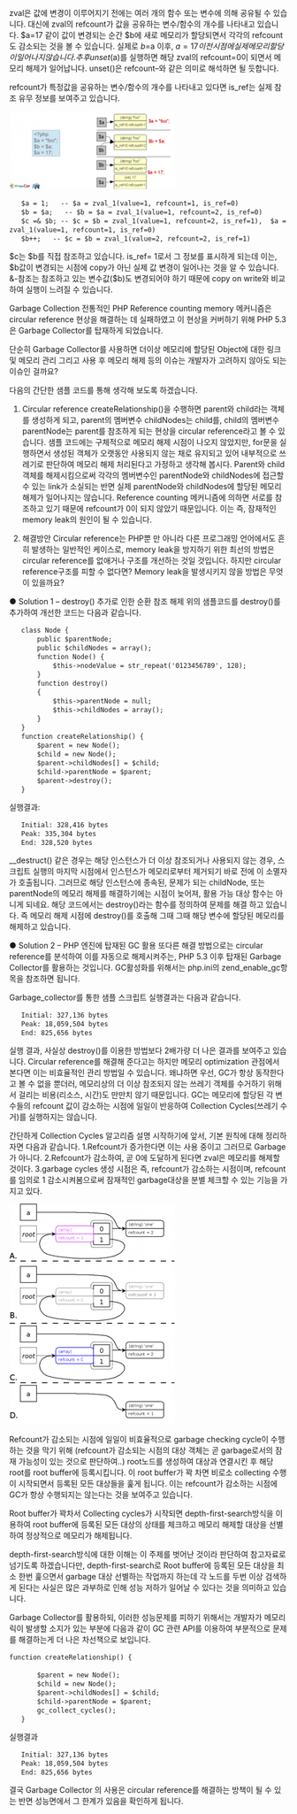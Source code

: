  zval은 값에 변경이 이루어지기 전에는 여러 개의 함수 또는 변수에 의해 공유될 수 있습니다. 대신에 zval의 refcount가 값을 공유하는 변수/함수의 개수를 나타내고 있습니다. $a=17 같이 값이 변경되는 순간 $b에 새로 메모리가 할당되면서 각각의 refcount도 감소되는 것을 볼 수 있습니다. 실제로 $b=$a 이후, $a=17이전 시점에 실제 메모리 할당이 일어나지 않습니다. 추후 unset($a)를 실행하면 해당 zval의 refcount=0이 되면서 메모리 해제가 일어납니다. unset()은 refcount–와 같은 의미로 해석하면 될 듯합니다.

refcount가 특정값을 공유하는 변수/함수의 개수를 나타내고 있다면 is_ref는 실제 참조 유무 정보를 보여주고 있습니다.

![/img/1_1_.png](/img/1_1_.png)
```
   $a = 1;   -- $a = zval_1(value=1, refcount=1, is_ref=0)
   $b = $a;   -- $b = $a = zval_1(value=1, refcount=2, is_ref=0)
   $c =& $b; -- $c = $b = zval_1(value=1, refcount=2, is_ref=1),  $a = zval_1(value=1, refcount=1, is_ref=0)
   $b++;   -- $c = $b = zval_1(value=2, refcount=2, is_ref=1)
```
$c는 $b를 직접 참조하고 있습니다. is_ref= 1로서 그 정보를 표시하게 되는데 이는, $b값이 변경되는 시점에 copy가 아닌 실제 값 변경이 일어나는 것을 알 수 있습니다. &-참조는 참조하고 있는 변수값($b)도 변경되어야 하기 때문에 copy on write와 비교하여 실행이 느려질 수 있습니다.

Garbage Collection 전통적인 PHP Reference counting memory 메커니즘은 circular reference 현상을 해결하는 데 실패하였고 이 현상을 커버하기 위해 PHP 5.3은 Garbage Collector를 탑재하게 되었습니다.

단순히 Garbage Collector를 사용하면 더이상 메모리에 할당된 Object에 대한 링크 및 메모리 관리 그리고 사용 후 메모리 해제 등의 이슈는 개발자가 고려하지 않아도 되는 이슈인 걸까요?

다음의 간단한 샘플 코드를 통해 생각해 보도록 하겠습니다.

1. Circular reference createRelationship()을 수행하면 parent와 child라는 객체를 생성하게 되고, parent의 멤버변수 childNodes는 child를, child의 멤버변수 parentNode는 parent를 참조하게 되는 현상을 circular reference라고 볼 수 있습니다. 샘플 코드에는 구체적으로 메모리 해제 시점이 나오지 않았지만, for문을 실행하면서 생성된 객체가 오랫동안 사용되지 않는 채로 유지되고 있어 내부적으로 쓰레기로 판단하여 메모리 해제 처리된다고 가정하고 생각해 봅시다. Parent와 child객체를 해제시킴으로써 각각의 멤버변수인 parentNode와 childNodes에 접근할 수 있는 link가 소실되는 반면 실제 parentNode와 childNodes에 할당된 메모리 해제가 일어나지는 않습니다. Reference counting 메커니즘에 의하면 서로를 참조하고 있기 때문에 refcount가 0이 되지 않았기 때문입니다. 이는 즉, 잠재적인 memory leak의 원인이 될 수 있습니다.

2. 해결방안 Circular reference는 PHP뿐 만 아니라 다른 프로그래밍 언어에서도 흔히 발생하는 일반적인 케이스로, memory leak을 방지하기 위한 최선의 방법은 circular reference를 없애거나 구조를 개선하는 것일 것입니다. 하지만 circular reference구조를 피할 수 없다면? Memory leak을 발생시키지 않을 방법은 무엇이 있을까요?

● Solution 1 – destroy() 추가로 인한 순환 참조 해제 위의 샘플코드를 destroy()를 추가하여 개선한 코드는 다음과 같습니다.
```
   class Node {
       public $parentNode;
       public $childNodes = array();
       function Node() {
           $this->nodeValue = str_repeat('0123456789', 128);
       }
       function destroy()
       {
           $this->parentNode = null;
           $this->childNodes = array();
       }
   }
   function createRelationship() {
       $parent = new Node();
       $child = new Node();
       $parent->childNodes[] = $child;
       $child->parentNode = $parent;
       $parent->destroy();
   }
```
실행결과:
```
   Initial: 328,416 bytes
   Peak: 335,304 bytes
   End: 328,520 bytes
```
__destruct() 같은 경우는 해당 인스턴스가 더 이상 참조되거나 사용되지 않는 경우, 스크립트 실행의 마지막 시점에서 인스턴스가 메모리로부터 제거되기 바로 전에 이 소멸자가 호출됩니다. 그러므로 해당 인스턴스에 종속된, 문제가 되는 childNode, 또는 parentNode의 메모리 해제를 해결하기에는 시점이 늦어져, 활용 가능 대상 함수는 아니게 되네요. 해당 코드에서는 destroy()라는 함수를 정의하여 문제를 해결 하고 있습니다. 즉 메모리 해제 시점에 destroy()를 호출해 그때 그때 해당 변수에 할당된 메모리를 해제하고 있습니다.

● Solution 2 – PHP 엔진에 탑재된 GC 활용 또다른 해결 방법으로는 circular reference를 분석하여 이를 자동으로 해제시켜주는, PHP 5.3 이후 탑재된 Garbage Collector를 활용하는 것입니다. GC활성화를 위해서는 php.ini의 zend_enable_gc항목을 참조하면 됩니다.

Garbage_collector를 통한 샘플 스크립트 실행결과는 다음과 같습니다.
```
   Initial: 327,136 bytes
   Peak: 18,059,504 bytes
   End: 825,656 bytes
```
실행 결과, 사실상 destroy()를 이용한 방법보다 2배가량 더 나은 결과를 보여주고 있습니다. Circular reference를 해결해 준다고는 하지만 메모리 optimization 관점에서 본다면 이는 비효율적인 관리 방법일 수 있습니다. 왜냐하면 우선, GC가 항상 동작한다고 볼 수 없을 뿐더러, 메모리상의 더 이상 참조되지 않는 쓰레기 객체를 수거하기 위해서 걸리는 비용(리소스, 시간)도 만만치 않기 때문입니다. GC는 메모리에 할당된 각 변수들의 refcount 값이 감소하는 시점에 일일이 반응하여 Collection Cycles(쓰레기 수거)를 실행하지는 않습니다.

간단하게 Collection Cycles 알고리즘 설명 시작하기에 앞서, 기본 원칙에 대해 정리하자면 다음과 같습니다. 1.Refcount가 증가한다면 이는 사용 중이고 그러므로 Garbage가 아니다. 2.Refcount가 감소하여, 곧 0에 도달하게 된다면 zval은 메모리를 해제할 것이다. 3.garbage cycles 생성 시점은 즉, refcount가 감소하는 시점이며, refcount를 임의로 1 감소시켜봄으로써 잠재적인 garbage대상을 분별 체크할 수 있는 기능을 가지고 있다.

![/img/3.png](/img/3.png)

Refcount가 감소되는 시점에 일일이 비효율적으로 garbage checking cycle이 수행하는 것을 막기 위해 (refcount가 감소되는 시점의 대상 객체는 곧 garbage로서의 잠재 가능성이 있는 것으로 판단하여..) root노드를 생성하여 대상과 연결시킨 후 해당 root를 root buffer에 등록시킵니다. 이 root buffer가 꽉 차면 비로소 collecting 수행이 시작되면서 등록된 모든 대상들을 훑게 됩니다. 이는 refcount가 감소하는 시점에 GC가 항상 수행되지는 않는다는 것을 보여주고 있습니다.

Root buffer가 꽉차서 Collecting cycles가 시작되면 depth-first-search방식을 이용하여 root buffer에 등록된 모든 대상의 상태를 체크하고 메모리 해제할 대상을 선별하여 정상적으로 메모리가 해제됩니다.

depth-first-search방식에 대한 이해는 이 주제를 벗어난 것이라 판단하여 참고자료로 넘기도록 하겠습니다만, depth-first-search로 Root buffer에 등록된 모든 대상을 최소 한번 훑으면서 garbage 대상 선별하는 작업까지 하는데 각 노드를 두번 이상 검색하게 된다는 사실은 많은 과부하로 인해 성능 저하가 일어날 수 있다는 것을 의미하고 있습니다.

Garbage Collector를 활용하되, 이러한 성능문제를 피하기 위해서는 개발자가 메모리 릭이 발생할 소지가 있는 부분에 다음과 같이 GC 관련 API를 이용하여 부분적으로 문제를 해결하는게 더 나은 차선책으로 보입니다.
```
function createRelationship() {

       $parent = new Node();
       $child = new Node();
       $parent->childNodes[] = $child;
       $child->parentNode = $parent;
       gc_collect_cycles();
   }
```
실행결과
```
   Initial: 327,136 bytes
   Peak: 18,059,504 bytes
   End: 825,656 bytes
   ```

결국 Garbage Collector 의 사용은 circular reference를 해결하는 방책이 될 수 있는 반면 성능면에서 그 한계가 있음을 확인하게 됩니다. 
